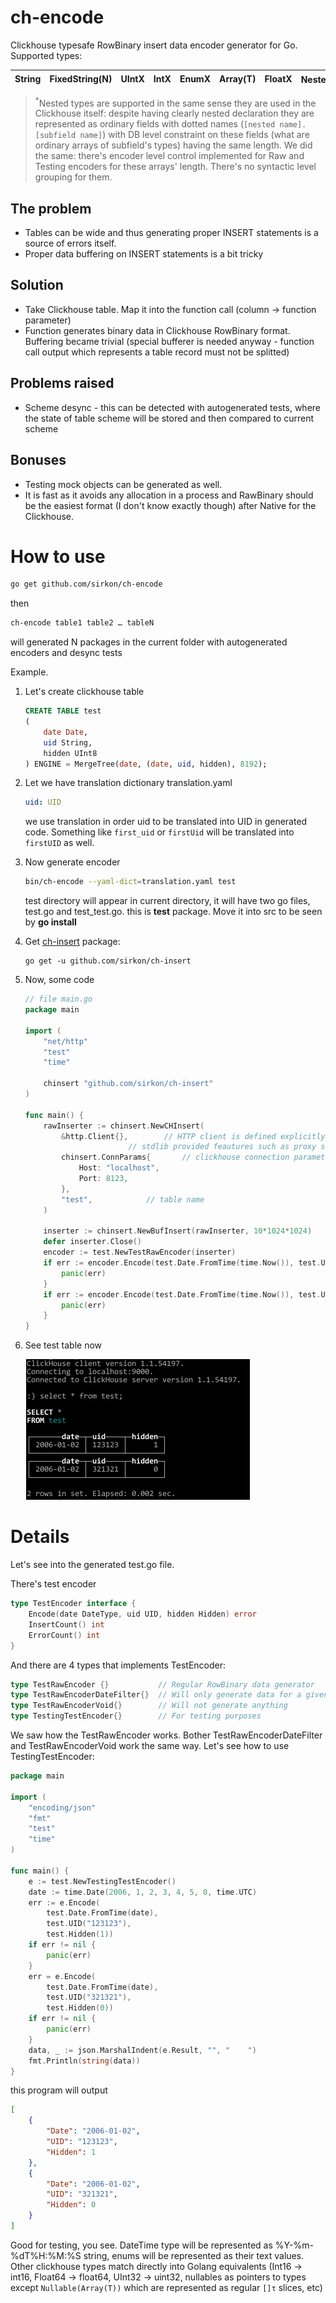 # ch-encode
Clickhouse typesafe RowBinary insert data encoder generator for Go. Supported types:

String | FixedString(N) | UIntX | IntX | EnumX | Array(T)|FloatX|Nested<sup>*</sup>|Nullable(T)|
-------|----------------|-------|------|-------|---------|------|------|--------|

> <sup>*</sup>Nested types are supported in the same sense they are used in the Clickhouse itself: despite having clearly 
nested declaration they are represented as ordinary fields with dotted names (`[nested name].[subfield name]`) with DB level
constraint on these fields (what are ordinary arrays of subfield's types) having the same length. We did the same: there's encoder level control implemented for Raw and Testing encoders for these arrays' length. There's no syntactic level grouping for them.

## The problem
* Tables can be wide and thus generating proper INSERT statements is a source of errors itself.
* Proper data buffering on INSERT statements is a bit tricky

## Solution
* Take Clickhouse table. Map it into the function call (column → function parameter)
* Function generates binary data in Clickhouse RowBinary format. Buffering became trivial (special bufferer is needed anyway - 
function call output which represents a table record must not be splitted)

## Problems raised
* Scheme desync - this can be detected with autogenerated tests, where the state of table scheme will be stored and then compared to current scheme

## Bonuses
* Testing mock objects can be generated as well.
* It is fast as it avoids any allocation in a process and RawBinary should be the easiest format (I don't know exactly though) after Native for the Clickhouse.


# How to use
```bash
go get github.com/sirkon/ch-encode
```
then
```bash
ch-encode table1 table2 … tableN
```
will generated N packages in the current folder with autogenerated encoders and desync tests

Example.

1. Let's create clickhouse table
    ```sql
    CREATE TABLE test
    (
        date Date, 
        uid String, 
        hidden UInt8
    ) ENGINE = MergeTree(date, (date, uid, hidden), 8192);
    ```
2. Let we have translation dictionary translation.yaml
    ```yaml
    uid: UID
    ```
    we use translation in order uid to be translated into UID in generated code. Something like
    `first_uid` or `firstUid` will be translated into `firstUID` as well.
3. Now generate encoder
    ```bash
    bin/ch-encode --yaml-dict=translation.yaml test
    ```
    test directory will appear in current directory, it will have two go files, test.go and test_test.go.
    this is **test** package. Move it into src to be seen by **go install**
 4. Get [ch-insert](https://github.com/sirkon/ch-insert) package:
    ```
    go get -u github.com/sirkon/ch-insert
    ```
 5. Now, some code
    ```go
    // file main.go
    package main
     
    import (
     	"net/http"
     	"test"
     	"time"
     
     	chinsert "github.com/sirkon/ch-insert"
    )
     
    func main() {
     	rawInserter := chinsert.NewCHInsert(
     		&http.Client{},		   // HTTP client is defined explicitly in order to utilize
     					   // stdlib provided feautures such as proxy support if needed
     		chinsert.ConnParams{	   // clickhouse connection parameters
     			Host: "localhost",
     			Port: 8123,
     		},
     		"test",			   // table name
     	)
     
     	inserter := chinsert.NewBufInsert(rawInserter, 10*1024*1024)
     	defer inserter.Close()
     	encoder := test.NewTestRawEncoder(inserter)
     	if err := encoder.Encode(test.Date.FromTime(time.Now()), test.UID("123"), test.Hidden(1)); err != nil {
     		panic(err)
     	}
     	if err := encoder.Encode(test.Date.FromTime(time.Now()), test.UID("123"), test.Hidden(0)); err != nil {
     		panic(err)
     	}
    }

    ```
6. See test table now

    ![Screenshot](screenshot.png)
    
# Details
Let's see into the generated test.go file.

There's test encoder
```go
type TestEncoder interface {
	Encode(date DateType, uid UID, hidden Hidden) error
	InsertCount() int
	ErrorCount() int
}
```

And there are 4 types that implements TestEncoder:
```go
type TestRawEncoder {}           // Regular RowBinary data generator
type TestRawEncoderDateFilter{}  // Will only generate data for a given date
type TestRawEncoderVoid{}        // Will not generate anything
type TestingTestEncoder{}        // For testing purposes
```

We saw how the TestRawEncoder works. Bother TestRawEncoderDateFilter and TestRawEncoderVoid work the same way. Let's see how to use TestingTestEncoder:
```go
package main

import (
	"encoding/json"
	"fmt"
	"test"
	"time"
)

func main() {
	e := test.NewTestingTestEncoder()
	date := time.Date(2006, 1, 2, 3, 4, 5, 0, time.UTC)
	err := e.Encode(
		test.Date.FromTime(date),
		test.UID("123123"),
		test.Hidden(1))
	if err != nil {
		panic(err)
	}
	err = e.Encode(
		test.Date.FromTime(date),
		test.UID("321321"),
		test.Hidden(0))
	if err != nil {
		panic(err)
	}
	data, _ := json.MarshalIndent(e.Result, "", "    ")
	fmt.Println(string(data))
}
```
this program will output
```json
[
    {
        "Date": "2006-01-02",
        "UID": "123123",
        "Hidden": 1
    },
    {
        "Date": "2006-01-02",
        "UID": "321321",
        "Hidden": 0
    }
]
```
Good for testing, you see. 
DateTime type will be represented as %Y-%m-%dT%H:%M:%S string, enums will be represented as their text values. Other clickhouse types match directly into Golang equivalents (Int16 -> int16, Float64 -> float64, UInt32 -> uint32, nullables as pointers to types except `Nullable(Array(T))` which are represented as regular `[]τ` slices, etc)
